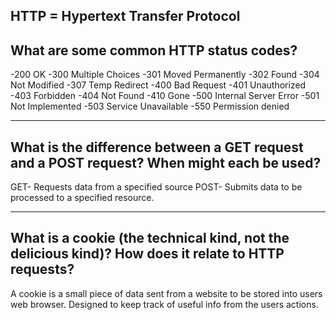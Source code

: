 ## HTTP = Hypertext Transfer Protocol


## What are some common HTTP status codes?
-200 OK
-300 Multiple Choices
-301 Moved Permanently
-302 Found
-304 Not Modified
-307 Temp Redirect
-400 Bad Request
-401 Unauthorized
-403 Forbidden
-404 Not Found
-410 Gone
-500 Internal Server Error
-501 Not Implemented
-503 Service Unavailable
-550 Permission denied
____________________________________________

## What is the difference between a GET request and a POST request? When might each be used?

GET- Requests data from a specified source
POST- Submits data to be processed to a specified resource.
____________________________________________

## What is a cookie (the technical kind, not the delicious kind)? How does it relate to HTTP requests?

A cookie is a small piece of data sent from a website to be stored into users web browser. Designed to keep track of useful info from the users actions.